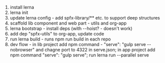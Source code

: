 1. install lerna
2. lerna init
3. update lerna config - add spfx-library/** etc. to support deep structures
4. scaffold lib component and web part - utils and org-app
5. lerna bootstrap - install deps (with --hoist? - doesn't work)
6. add dep "spfx-utils" to org-app, update code
7. run lerna build - runs npm run build in each repo
8. dev flow - in lib project add npm command - "serve": "gulp serve --nobrowser" and chagne port to 4322 in serve.json; in app project add npm command "serve": "gulp serve"; run lerna run --parallel serve